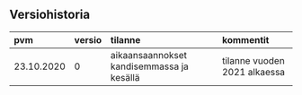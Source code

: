 ## Versiohistoria ##

| pvm | versio | tilanne | kommentit |
| :---|:-------| :-------| :---------|
| 23.10.2020 | 0 | aikaansaannokset kandisemmassa ja kesällä | tilanne vuoden 2021 alkaessa |
